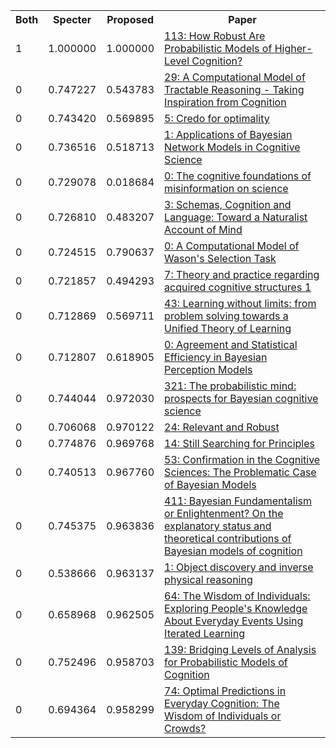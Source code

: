 <html><table><tr>
<th>Both</th>
<th>Specter</th>
<th>Proposed</th>
<th>Paper</th>
</tr>
<tr>
<td>1</td>
<td>1.000000</td>
<td>1.000000</td>
<td><a href="https://www.semanticscholar.org/paper/5ba331b5889eaba86eac3568ffc68a740cc7eaf8">113: How Robust Are Probabilistic Models of Higher-Level Cognition?</a></td>
</tr>
<tr>
<td>0</td>
<td>0.747227</td>
<td>0.543783</td>
<td><a href="https://www.semanticscholar.org/paper/aac120804db3c71750a64b787550bd860a0e2bbf">29: A Computational Model of Tractable Reasoning - Taking Inspiration from Cognition</a></td>
</tr>
<tr>
<td>0</td>
<td>0.743420</td>
<td>0.569895</td>
<td><a href="https://www.semanticscholar.org/paper/25017df9fec519c379db265aa290130c76928f34">5: Credo for optimality</a></td>
</tr>
<tr>
<td>0</td>
<td>0.736516</td>
<td>0.518713</td>
<td><a href="https://www.semanticscholar.org/paper/5da7e963834d0f5dbcabef796b6b94ee3cc8193e">1: Applications of Bayesian Network Models in Cognitive Science</a></td>
</tr>
<tr>
<td>0</td>
<td>0.729078</td>
<td>0.018684</td>
<td><a href="https://www.semanticscholar.org/paper/16df66c0c5cf400b5fdcbf02ebb1eb71e1d88a88">0: The cognitive foundations of misinformation on science</a></td>
</tr>
<tr>
<td>0</td>
<td>0.726810</td>
<td>0.483207</td>
<td><a href="https://www.semanticscholar.org/paper/183fea14f3a9f16ea81f9c953354d054f3444191">3: Schemas, Cognition and Language: Toward a Naturalist Account of Mind</a></td>
</tr>
<tr>
<td>0</td>
<td>0.724515</td>
<td>0.790637</td>
<td><a href="https://www.semanticscholar.org/paper/7f4f9a65d3ff85a8d55e21c0b09f4a86ea7bacce">0: A Computational Model of Wason's Selection Task</a></td>
</tr>
<tr>
<td>0</td>
<td>0.721857</td>
<td>0.494293</td>
<td><a href="https://www.semanticscholar.org/paper/7f25b5eabbeca16178d3910cf5b5ca1939b10367">7: Theory and practice regarding acquired cognitive structures 1</a></td>
</tr>
<tr>
<td>0</td>
<td>0.712869</td>
<td>0.569711</td>
<td><a href="https://www.semanticscholar.org/paper/b3bc18b2d7aca40479c3decea05610ea9304b41f">43: Learning without limits: from problem solving towards a Unified Theory of Learning</a></td>
</tr>
<tr>
<td>0</td>
<td>0.712807</td>
<td>0.618905</td>
<td><a href="https://www.semanticscholar.org/paper/c76830e790457ab8fe8cd4fb3383cd4d3cec7569">0: Agreement and Statistical Efficiency in Bayesian Perception Models</a></td>
</tr>
<tr>
<td>0</td>
<td>0.744044</td>
<td>0.972030</td>
<td><a href="https://www.semanticscholar.org/paper/d84c63649ce9eb1024474149951df9ec4fee3f29">321: The probabilistic mind: prospects for Bayesian cognitive science</a></td>
</tr>
<tr>
<td>0</td>
<td>0.706068</td>
<td>0.970122</td>
<td><a href="https://www.semanticscholar.org/paper/d97f49d2e0903ce44e12b26373d683cfba3167d2">24: Relevant and Robust</a></td>
</tr>
<tr>
<td>0</td>
<td>0.774876</td>
<td>0.969768</td>
<td><a href="https://www.semanticscholar.org/paper/2058710bfffeb76ca47300d109e66f54bb9dab00">14: Still Searching for Principles</a></td>
</tr>
<tr>
<td>0</td>
<td>0.740513</td>
<td>0.967760</td>
<td><a href="https://www.semanticscholar.org/paper/06ab48ea67ca5785b81df0dfe05eaa880d09471a">53: Confirmation in the Cognitive Sciences: The Problematic Case of Bayesian Models</a></td>
</tr>
<tr>
<td>0</td>
<td>0.745375</td>
<td>0.963836</td>
<td><a href="https://www.semanticscholar.org/paper/21703833f364ace82e18550d54bb04b56102b86f">411: Bayesian Fundamentalism or Enlightenment? On the explanatory status and theoretical contributions of Bayesian models of cognition</a></td>
</tr>
<tr>
<td>0</td>
<td>0.538666</td>
<td>0.963137</td>
<td><a href="https://www.semanticscholar.org/paper/e6489073a8dae40baf50aafd2eb67f7e6e78a009">1: Object discovery and inverse physical reasoning</a></td>
</tr>
<tr>
<td>0</td>
<td>0.658968</td>
<td>0.962505</td>
<td><a href="https://www.semanticscholar.org/paper/fe3645fde5ec6f4c538ae0dabd24950743d9be9e">64: The Wisdom of Individuals: Exploring People's Knowledge About Everyday Events Using Iterated Learning</a></td>
</tr>
<tr>
<td>0</td>
<td>0.752496</td>
<td>0.958703</td>
<td><a href="https://www.semanticscholar.org/paper/a87ea13516b32ec50f0884b6b99cc462b46dd4ab">139: Bridging Levels of Analysis for Probabilistic Models of Cognition</a></td>
</tr>
<tr>
<td>0</td>
<td>0.694364</td>
<td>0.958299</td>
<td><a href="https://www.semanticscholar.org/paper/e0f5fa2a4ff908c3b5204a18da9e26815da35da3">74: Optimal Predictions in Everyday Cognition: The Wisdom of Individuals or Crowds?</a></td>
</tr>
</table></html>
